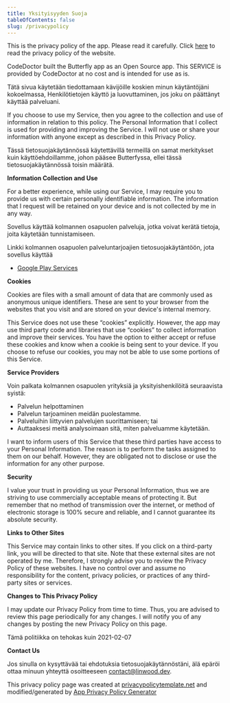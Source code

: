 ```yaml
---
title: Yksityisyyden Suoja
tableOfContents: false
slug: /privacypolicy
---
```


This is the privacy policy of the app. Please read it carefully.
Click [here](https://go.linwood.dev/privacypolicy) to read the privacy policy of the website.

CodeDoctor built the Butterfly app as an Open Source app. This SERVICE is provided by CodeDoctor at no cost and is intended for use as is.

Tätä sivua käytetään tiedottamaan kävijöille koskien minun käytäntöjäni kokoelmassa, Henkilötietojen käyttö ja luovuttaminen, jos joku on päättänyt käyttää palveluani.

If you choose to use my Service, then you agree to the collection and use of information in relation to this policy. The Personal Information that I collect is used for providing and improving the
Service. I will not use or share your information with anyone except as described in this Privacy Policy.

Tässä tietosuojakäytännössä käytettävillä termeillä on samat merkitykset kuin käyttöehdoillamme, johon pääsee Butterfyssa, ellei tässä tietosuojakäytännössä toisin määrätä.

**Information Collection and Use**

For a better experience, while using our Service, I may require you to provide us with certain personally identifiable information. The information that I request will be retained on your device and
is not collected by me in any way.

Sovellus käyttää kolmannen osapuolen palveluja, jotka voivat kerätä tietoja, joita käytetään tunnistamiseen.

Linkki kolmannen osapuolen palveluntarjoajien tietosuojakäytäntöön, jota sovellus käyttää

- [Google Play Services](https://www.google.com/policies/privacy/)

**Cookies**

Cookies are files with a small amount of data that are commonly used as anonymous unique identifiers. These are sent to your browser from the websites that you visit and are stored on your device's
internal memory.

This Service does not use these “cookies” explicitly. However, the app may use third party code and libraries that use “cookies” to collect information and improve their services. You have the option
to either accept or refuse these cookies and know when a cookie is being sent to your device. If you choose to refuse our cookies, you may not be able to use some portions of this Service.

**Service Providers**

Voin palkata kolmannen osapuolen yrityksiä ja yksityishenkilöitä seuraavista syistä:

- Palvelun helpottaminen
- Palvelun tarjoaminen meidän puolestamme.
- Palveluihin liittyvien palvelujen suorittamiseen; tai
- Auttaaksesi meitä analysoimaan sitä, miten palveluamme käytetään.

I want to inform users of this Service that these third parties have access to your Personal Information. The reason is to perform the tasks assigned to them on our behalf. However, they are obligated
not to disclose or use the information for any other purpose.

**Security**

I value your trust in providing us your Personal Information, thus we are striving to use commercially acceptable means of protecting it. But remember that no method of transmission over the internet,
or method of electronic storage is 100% secure and reliable, and I cannot guarantee its absolute security.

**Links to Other Sites**

This Service may contain links to other sites. If you click on a third-party link, you will be directed to that site. Note that these external sites are not operated by me. Therefore, I strongly
advise you to review the Privacy Policy of these websites. I have no control over and assume no responsibility for the content, privacy policies, or practices of any third-party sites or services.

**Changes to This Privacy Policy**

I may update our Privacy Policy from time to time. Thus, you are advised to review this page periodically for any changes. I will notify you of any changes by posting the new Privacy Policy on this
page.

Tämä politiikka on tehokas kuin 2021-02-07

**Contact Us**

Jos sinulla on kysyttävää tai ehdotuksia tietosuojakäytännöstäni, älä epäröi ottaa minuun yhteyttä osoitteeseen contact@linwood.dev.

This privacy policy page was created at [privacypolicytemplate.net](https://privacypolicytemplate.net) and modified/generated
by [App Privacy Policy Generator](https://app-privacy-policy-generator.nisrulz.com/)
